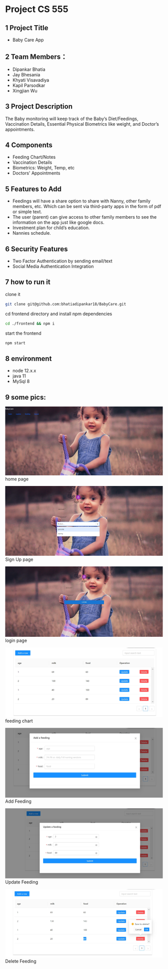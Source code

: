 
# Project CS 555

## 1 Project Title
* Baby Care App

## 2 Team Members：
* Dipankar Bhatia
* Jay Bhesania
* Khyati Visavadiya
* Kapil Parsodkar
* Xingjian Wu

## 3 Project Description
The Baby monitoring will keep track of the Baby’s Diet/Feedings, Vaccination Details, Essential Physical Biometrics like weight, and Doctor’s appointments.


## 4 Components
* Feeding Chart/Notes
* Vaccination Details
* Biometrics: Weight, Temp, etc
* Doctors' Appointments


## 5 Features to Add
* Feedings will have a share option to share with Nanny, other family members, etc. Which can be sent via third-party apps in the form of pdf or simple text.
* The user (parent) can give access to other family members to see the information on the app just like google docs.
* Investment plan for child’s education.
* Nannies schedule.


## 6 Security Features
* Two Factor Authentication by sending email/text
* Social Media Authentication Integration



## 7 how to run it

clone it
```bash
git clone git@github.com:bhatiadipankar18/BabyCare.git
```
cd frontend directory and install npm dependencies
```bash
cd ./frontend && npm i 
```
start the frontend
```bash
npm start 
```


## 8 environment
* node 12.x.x
* java 11
* MySql 8




## 9 some pics:

![image](./readmePic/Home%20Page.jpg)
home page


![image](./readmePic/Sign%20Up.jpg)
Sign Up page


![image](./readmePic/Login%20Page.jpg)
login page


![image](./readmePic/Feeding%20Chart.jpg)
feeding chart


![image](./readmePic/Add%20Feeding.jpg)
Add Feeding



![image](./readmePic/Update%20Feeding.jpg)
Update Feeding


![image](./readmePic/Delete%20Feeding.jpg)
Delete Feeding









